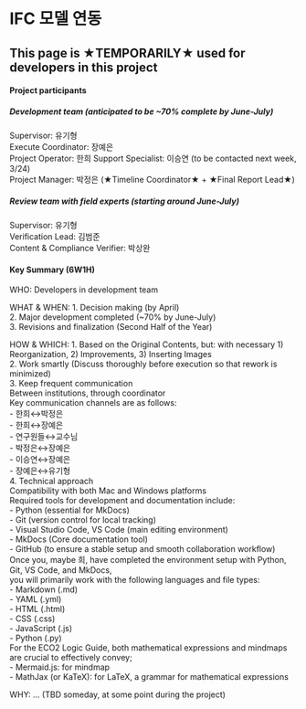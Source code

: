 # IFC 모델 연동

## This page is ★TEMPORARILY★ used for developers in this project

#### Project participants 
##### Development team (anticipated to be ~70% complete by June-July)
Supervisor:             유기형   
Execute Coordinator:    장예은   
Project Operator:       한희
Support Specialist:     이승연 (to be contacted next week, 3/24)   
Project Manager:        박정은 (★Timeline Coordinator★ + ★Final Report Lead★)

##### Review team with field experts (starting around June-July)
Supervisor:                     유기형   
Verification Lead:              김범준   
Content & Compliance Verifier:  박상완   

#### Key Summary (6W1H)
WHO:            Developers in development team   
   
WHAT & WHEN:    1. Decision making (by April)   
                2. Major development completed (~70% by June-July)   
                3. Revisions and finalization (Second Half of the Year)   
   
HOW & WHICH:            1. Based on the Original Contents, but: with necessary 1) Reorganization, 2) Improvements, 3) Inserting Images   
                2. Work smartly (Discuss thoroughly before execution so that rework is minimized)   
                3. Keep frequent communication   
                    Between institutions, through coordinator   
                    Key communication channels are as follows:   
                    - 한희↔박정은   
                    - 한희↔장예은   
                    - 연구원들↔교수님   
                    - 박정은↔장예은   
                    - 이승연↔장예은   
                    - 장예은↔유기형   
                4. Technical approach   
                    Compatibility with both Mac and Windows platforms   
                    Required tools for development and documentation include:   
                    - Python (essential for MkDocs)   
                    - Git (version control for local tracking)   
                    - Visual Studio Code, VS Code (main editing environment)   
                    - MkDocs (Core documentation tool)   
                    - GitHub (to ensure a stable setup and smooth collaboration workflow)   
                    Once you, maybe 희, have completed the environment setup with Python, Git, VS Code, and MkDocs,   
                    you will primarily work with the following languages and file types:   
                    - Markdown (.md)   
                    - YAML (.yml)   
                    - HTML (.html)   
                    - CSS (.css)   
                    - JavaScript (.js)   
                    - Python (.py)   
                    For the ECO2 Logic Guide, both mathematical expressions and mindmaps are crucial to effectively convey;   
                    - Mermaid.js: for mindmap   
                    - MathJax (or KaTeX): for LaTeX, a grammar for mathematical expressions   

WHY:            ... (TBD someday, at some point during the project)


   
